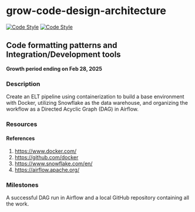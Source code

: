 # grow-code-design-architecture

[![Code Style](https://img.shields.io/badge/code%20style-black-000000.svg)](https://github.com/psf/black)
[![Code Style](https://img.shields.io/badge/linting-pylint-yellowgreen)](https://pylint.readthedocs.io/en/stable/)

## Code formatting patterns and Integration/Development tools
__Growth period ending on Feb 28, 2025__

### Description

Create an ELT pipeline using containerization to build a base environment with Docker, utilizing Snowflake as the data warehouse, and organizing the workflow as a Directed Acyclic Graph (DAG) in Airflow.

### Resources

#### References
1. https://www.docker.com/
2. https://github.com/docker
3. https://www.snowflake.com/en/
4. https://airflow.apache.org/

### Milestones

A successful DAG run in Airflow and a local GitHub repository containing all the work.
